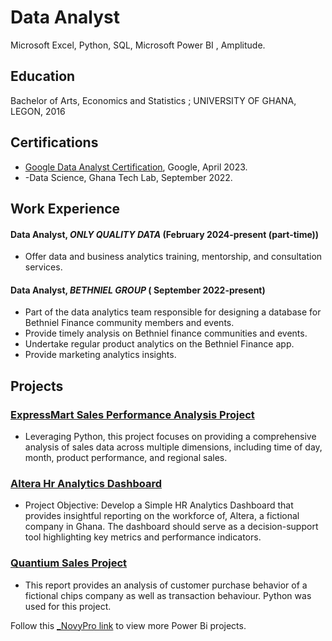 # Data Analyst
Microsoft Excel, Python, SQL, Microsoft Power BI , Amplitude.


## Education
Bachelor of Arts, Economics and Statistics  ;    UNIVERSITY OF GHANA, LEGON, 2016 


## Certifications
- [Google Data Analyst Certification](https://www.credly.com/badges/29d3aa6f-918b-42a9-9e52-5e22fb55422e/public_url), Google, April 2023.
- -Data Science, Ghana Tech Lab, September 2022.


## Work Experience
####  Data Analyst, _ONLY QUALITY DATA_ (February 2024-present (part-time))
- Offer data and business analytics training, mentorship, and consultation services. 


#### Data Analyst, _BETHNIEL GROUP_ ( September 2022-present)
- Part of the data analytics team responsible for designing a database for Bethniel Finance community members and events.
- Provide timely analysis on Bethniel finance communities and events.
- Undertake regular product analytics on the Bethniel Finance app.
- Provide marketing analytics insights.

## Projects
### [ExpressMart Sales Performance Analysis Project](https://github.com/MoedBartels/ExpressMart_Data_Project)
- Leveraging Python, this project focuses on providing a comprehensive analysis of sales data across multiple
 dimensions, including time of day, month, product performance, and regional sales.

### [Altera Hr Analytics Dashboard](https://github.com/MoedBartels/Altera-HR-Project)
- Project Objective: Develop a Simple HR Analytics Dashboard that provides 
insightful reporting on the workforce of, Altera, a fictional company in Ghana. 
The dashboard should serve as a decision-support tool highlighting key metrics 
and performance indicators.

### [Quantium Sales Project](https://github.com/MoedBartels/Quantium-Sales-Project)
- This report provides an analysis of customer purchase behavior of a fictional chips company as well as transaction behaviour. Python was used for this project.

Follow this [_NovyPro link](https://www.novypro.com/profile_projects/moedbartels) to view more Power Bi projects. 








